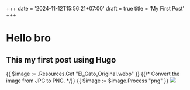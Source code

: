 +++
date = '2024-11-12T15:56:21+07:00'
draft = true
title = 'My First Post'
+++
# Hello bro
## This my first post using Hugo

{{ $image := .Resources.Get "El_Gato_Original.webp" }}
{{/* Convert the image from JPG to PNG. */}}
{{ $image := $image.Process "png" }}
<img src="{{ $image.RelPermalink }}" width="{{ $image.Width }}" height="{{ $image.Height }}">